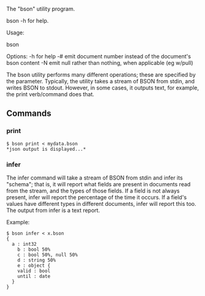 The "bson" utility program.

bson -h for help.

Usage:

  bson <options> <command> <parms>

Options:
  -h                          for help
  -#                          emit document number instead of the document's bson content
  -N                          emit null rather than nothing, when applicable (eg w/pull)

The bson utility performs many different operations; these are specified by the <command> 
parameter.  Typically, the utility takes a stream of BSON from stdin, and writes BSON to 
stdout.  However, in some cases, it outputs text, for example, the print verb/command does
that.

## Commands

### print

    $ bson print < mydata.bson
    *json output is displayed...*

### infer

The infer command will take a stream of BSON from stdin and infer its "schema"; that is, it 
will report what fields are present in documents read from the stream, and the types of those
fields.  If a field is not always present, infer will report the percentage of the time it 
occurs.  If a field's values have different types in different documents, infer will report 
this too.  The output from infer is a text report.

Example:

    $ bson infer < x.bson
    {
      a : int32
        b : bool 50%
        c : bool 50%, null 50%
        d : string 50%
        e : object {
        valid : bool
        until : date
      }
    }

